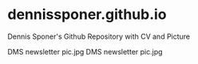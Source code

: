 # dennissponer.github.io
Dennis Sponer's Github Repository with CV and Picture 

DMS newsletter pic.jpg
DMS newsletter pic.jpg
